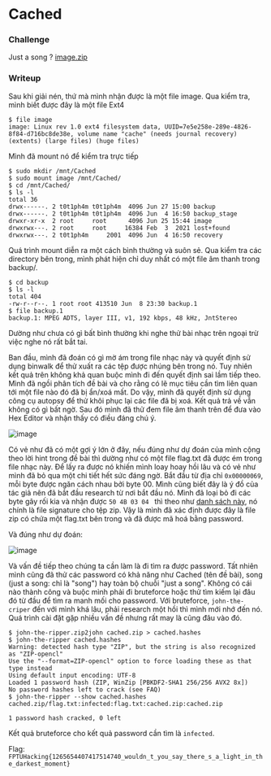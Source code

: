 # Cached
### Challenge
Just a song ? [image.zip](https://github.com/shine102/CTF-Writeups/files/8989829/image.zip)
### Writeup
Sau khi giải nén, thứ mà mình nhận được là một file image. Qua kiểm tra, mình biết được đây là một file Ext4
```
$ file image
image: Linux rev 1.0 ext4 filesystem data, UUID=7e5e258e-289e-4826-8f84-d716bc8de38e, volume name "cache" (needs journal recovery) (extents) (large files) (huge files)
```
Mình đã mount nó để kiểm tra trực tiếp
```
$ sudo mkdir /mnt/Cached
$ sudo mount image /mnt/Cached/
$ cd /mnt/Cached/
$ ls -l
total 36
drwx------. 2 t0t1ph4m t0t1ph4m  4096 Jun 27 15:00 backup
drwx------. 2 t0t1ph4m t0t1ph4m  4096 Jun  4 16:50 backup_stage
drwxr-xr-x  2 root     root      4096 Jun 25 15:44 image
drwxrwx---. 2 root     root     16384 Feb  3  2021 lost+found
drwxrwx---. 2 t0t1ph4m     2001  4096 Jun  4 16:50 recovery

```
Quá trình mount diễn ra một cách bình thường và suôn sẻ. Qua kiểm tra các directory bên trong, mình phát hiện chỉ duy nhất có một file âm thanh trong backup/. 
```
$ cd backup
$ ls -l
total 404
-rw-r--r--. 1 root root 413510 Jun  8 23:30 backup.1
$ file backup.1 
backup.1: MPEG ADTS, layer III, v1, 192 kbps, 48 kHz, JntStereo
```
Dường như chưa có gì bất bình thường khi nghe thử bài nhạc trên ngoại trừ việc nghe nó rất bắt tai.

Ban đầu, mình đã đoán có gì mờ ám trong file nhạc này và quyết định sử dụng binwalk để thử xuất ra các tệp được nhúng bên trong nó. Tuy nhiên kết quả trên không khả quan buộc mình đi đến quyết định sai lầm tiếp theo. Mình đã ngồi phân tích đề bài và cho rằng có lẽ mục tiêu cần tìm liên quan tới một file nào đó đã bị ẩn/xoá mất. Do vậy, mình đã quyết định sử dụng công cụ autopsy để thử khôi phục lại các file đã bị xoá. Kết quả trả về vẫn không có gì bất ngờ. Sau đó mình đã thử đem file âm thanh trên để đưa vào Hex Editor và nhận thấy có điều đáng chú ý. 

![image](https://user-images.githubusercontent.com/19572025/175980701-11e1fb1f-e717-456a-84e8-a276807a06db.png)

Có vẻ như đã có một gợi ý lớn ở đây, nếu đúng như dự đoán của mình cộng theo lời hint trong đề bài thì dường như có một file flag.txt đã được ém trong file nhạc này. Để lấy ra được nó khiến mình loay hoay hồi lâu và có vẻ như mình đã bỏ qua một chi tiết hết sức đáng ngờ. Bắt đầu từ địa chỉ `0x00000069`, mỗi byte được ngăn cách nhau bởi byte 00. Mình cũng biết đây là ý đồ của tác giả nên đã bắt đầu research từ nơi bắt đầu nó. Mình đã loại bỏ đi các byte gây rối kia và nhận được `50 4B 03 04 ` thì theo như [danh sách này](https://en.wikipedia.org/wiki/List_of_file_signatures), nó chính là file signature cho tệp zip. Vậy là mình đã xác định được đây là file zip có chứa một flag.txt bên trong và đã được mã hoá bằng password.

Và đúng như dự đoán:

![image](https://user-images.githubusercontent.com/19572025/175992192-0a0e0686-f0bf-4a8e-9e91-b0da1af4a36f.png)

Và vấn đề tiếp theo chúng ta cần làm là đi tìm ra được password. Tất nhiên mình cũng đã thử các password có khả năng như Cached (tên đề bài), song (just a song: chỉ là "song") hay toàn bộ chuỗi "just a song". Không có cái nào thành công và buộc mình phải đi bruteforce hoặc thử tìm kiếm lại đâu đó từ đầu để tìm ra manh mối cho password. Với bruteforce, `john-the-criper` đến với mình khá lâu, phải research một hồi thì mình mới nhớ đến nó. Quá trình cài đặt gặp nhiều vấn đề nhưng rất may là cũng đâu vào đó.

```
$ john-the-ripper.zip2john cached.zip > cached.hashes
$ john-the-ripper cached.hashes 
Warning: detected hash type "ZIP", but the string is also recognized as "ZIP-opencl"
Use the "--format=ZIP-opencl" option to force loading these as that type instead
Using default input encoding: UTF-8
Loaded 1 password hash (ZIP, WinZip [PBKDF2-SHA1 256/256 AVX2 8x])
No password hashes left to crack (see FAQ)
$ john-the-ripper --show cached.hashes 
cached.zip/flag.txt:infected:flag.txt:cached.zip:cached.zip

1 password hash cracked, 0 left
```
Kết quả bruteforce cho kết quả password cần tìm là `infected`.

Flag: `FPTUHacking{1265654407417514740_wouldn_t_you_say_there_s_a_light_in_the_darkest_moment}`
